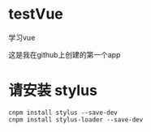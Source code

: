 # testVue
学习vue

这是我在github上创建的第一个app

# 请安装 stylus
    cnpm install stylus --save-dev
    cnpm install stylus-loader --save-dev
